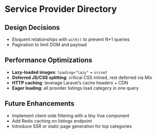 # Service Provider Directory

## Design Decisions
- Eloquent relationships with `with()` to prevent N+1 queries
- Pagination to limit DOM and payload

## Performance Optimizations
- **Lazy-loaded images**: `loading="lazy"` + `srcset`
- **Deferred JS/CSS splitting**: critical CSS inlined, rest deferred via Mix
- **HTTP caching**: leverage Laravel’s cache headers + CDN
- **Eager loading**: all provider listings load category in one query

## Future Enhancements
- Implement client-side filtering with a tiny Vue component
- Add Redis caching on listings endpoint
- Introduce SSR or static page generation for top categories
